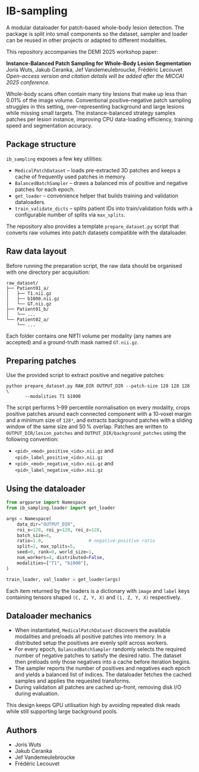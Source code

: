 # IB-sampling

A modular dataloader for patch-based whole-body lesion detection. The package is
split into small components so the dataset, sampler and loader can be reused in
other projects or adapted to different modalities.

This repository accompanies the DEMI 2025 workshop paper:

**Instance‑Balanced Patch Sampling for Whole‑Body Lesion Segmentation**<br>
Joris Wuts, Jakub Ceranka, Jef Vandemeulebroucke, Frédéric Lecouvet<br>
_Open-access version and citation details will be added after the MICCAI 2025 conference._

Whole-body scans often contain many tiny lesions that make up less than 0.01% of the image volume.
Conventional positive–negative patch sampling struggles in this setting, over-representing background and large lesions while missing small targets.
The instance-balanced strategy samples patches per lesion instance, improving CPU data-loading efficiency, training speed and segmentation accuracy.

## Package structure

``ib_sampling`` exposes a few key utilities:

- `MedicalPatchDataset` – loads pre-extracted 3D patches and keeps a cache of
  frequently used patches in memory.
- `BalancedBatchSampler` – draws a balanced mix of positive and negative
  patches for each epoch.
- `get_loader` – convenience helper that builds training and validation
  dataloaders.
- `train_validate_dicts` – splits patient IDs into train/validation folds with
  a configurable number of splits via ``max_splits``.

The repository also provides a template ``prepare_dataset.py`` script that
converts raw volumes into patch datasets compatible with the dataloader.

## Raw data layout

Before running the preparation script, the raw data should be organised with one
directory per acquisition:

```
raw_dataset/
├── Patient01_a/
│   ├── T1.nii.gz
│   ├── b1000.nii.gz
│   └── GT.nii.gz
├── Patient01_b/
│   └── ...
└── Patient02_a/
    └── ...
```

Each folder contains one NIfTI volume per modality (any names are accepted) and
a ground-truth mask named ``GT.nii.gz``.

## Preparing patches

Use the provided script to extract positive and negative patches:

```
python prepare_dataset.py RAW_DIR OUTPUT_DIR --patch-size 128 128 128 \
       --modalities T1 b1000
```

The script performs 1–99 percentile normalisation on every modality, crops
positive patches around each connected component with a 10‑voxel margin and a
minimum size of ``128³``, and extracts background patches with a sliding window
of the same size and 50 % overlap. Patches are written to
``OUTPUT_DIR/lesion_patches`` and ``OUTPUT_DIR/background_patches`` using the
following convention:

- ``<pid>_<mod>_positive_<idx>.nii.gz`` and
  ``<pid>_label_positive_<idx>.nii.gz``
- ``<pid>_<mod>_negative_<idx>.nii.gz`` and
  ``<pid>_label_negative_<idx>.nii.gz``

## Using the dataloader

```python
from argparse import Namespace
from ib_sampling.loader import get_loader

args = Namespace(
    data_dir="OUTPUT_DIR",
    roi_x=128, roi_y=128, roi_z=128,
    batch_size=4,
    ratio=1.0,                 # negative:positive ratio
    split=1, max_splits=5,
    seed=0, rank=0, world_size=1,
    num_workers=4, distributed=False,
    modalities=["T1", "b1000"],
)

train_loader, val_loader = get_loader(args)
```

Each item returned by the loaders is a dictionary with ``image`` and ``label``
keys containing tensors shaped ``(C, Z, Y, X)`` and ``(1, Z, Y, X)``
respectively.

## Dataloader mechanics

- When instantiated, ``MedicalPatchDataset`` discovers the available modalities
  and preloads all positive patches into memory. In a distributed setup the
  positives are evenly split across workers.
- For every epoch, ``BalancedBatchSampler`` randomly selects the required number
  of negative patches to satisfy the desired ratio. The dataset then preloads
  only those negatives into a cache before iteration begins.
- The sampler reports the number of positives and negatives each epoch and
  yields a balanced list of indices. The dataloader fetches the cached samples
  and applies the requested transforms.
- During validation all patches are cached up-front, removing disk I/O during
  evaluation.

This design keeps GPU utilisation high by avoiding repeated disk reads while
still supporting large background pools.

## Authors

- Joris Wuts
- Jakub Ceranka
- Jef Vandemeulebroucke
- Frédéric Lecouvet

